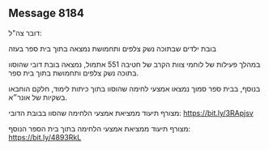 ## Message 8184

דובר צה"ל:

בובת ילדים שבתוכה נשק צלפים ותחמושת נמצאה בתוך בית ספר בעזה

במהלך פעילות של לוחמי צוות הקרב של חטיבה 551 אתמול, נמצאה בובת דובי שהוסוו בתוכה נשק צלפים ותחמושת בתוך בית ספר.

בנוסף, בבית ספר סמוך נמצאו אמצעי לחימה שהוסוו בתוך כיתות לימוד, חלקם הוחבאו בשקיות של אונר״א.

מצורף תיעוד ממציאת אמצעי הלחימה שהסוו בבובת הדובי: https://bit.ly/3RApjsv

מצורף תיעוד ממציאת אמצעי הלחימה בתוך בית הספר הנוסף: https://bit.ly/4893RkL


